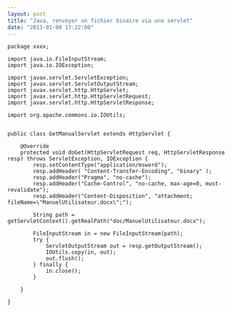 ```yaml
---
layout: post
title: "Java, renvoyer un fichier binaire via une servlet"
date: "2013-01-08 17:22:00"
---
```


```
package xxxx;

import java.io.FileInputStream;
import java.io.IOException;

import javax.servlet.ServletException;
import javax.servlet.ServletOutputStream;
import javax.servlet.http.HttpServlet;
import javax.servlet.http.HttpServletRequest;
import javax.servlet.http.HttpServletResponse;

import org.apache.commons.io.IOUtils;


public class GetManualServlet extends HttpServlet {
    
    @Override
    protected void doGet(HttpServletRequest req, HttpServletResponse resp) throws ServletException, IOException {
        resp.setContentType("application/msword");
        resp.addHeader( "Content-Transfer-Encoding", "binary" );
        resp.addHeader("Pragma", "no-cache");
        resp.addHeader("Cache-Control", "no-cache, max-age=0, must-revalidate");
        resp.addHeader("Content-Disposition", "attachment; fileName=\"ManuelUtilisateur.docx\";");
        
        String path = getServletContext().getRealPath("doc/ManuelUtilisateur.docx");
        
        FileInputStream in = new FileInputStream(path);
        try {
            ServletOutputStream out = resp.getOutputStream();
            IOUtils.copy(in, out);
            out.flush();
        } finally {
            in.close();
        }
        
    }

}
```

<div style="height: 0; overflow: hidden;">java, setContentType, addHeader, HttpServletRequest req, HttpServletResponse resp,Pragma,msword, getServletContext, getRealPath, FileInputStream, ServletOutputStream, IOUtils, copy
</div>
